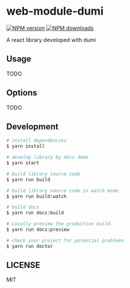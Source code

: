 # web-module-dumi

[![NPM version](https://img.shields.io/npm/v/node_modules.svg?style=flat)](https://npmjs.org/package/node_modules)
[![NPM downloads](http://img.shields.io/npm/dm/node_modules.svg?style=flat)](https://npmjs.org/package/node_modules)

A react library developed with dumi

## Usage

TODO

## Options

TODO

## Development

```bash
# install dependencies
$ yarn install

# develop library by docs demo
$ yarn start

# build library source code
$ yarn run build

# build library source code in watch mode
$ yarn run build:watch

# build docs
$ yarn run docs:build

# Locally preview the production build.
$ yarn run docs:preview

# check your project for potential problems
$ yarn run doctor
```

## LICENSE

MIT
